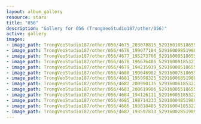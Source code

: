 ```yaml
---
layout: album_gallery
resource: stars
title: "056"
description: "Gallery for 056 (TrongVeoStudio187/other/056)"
active: gallery
images:
- image_path: TrongVeoStudio187/other/056/4675_203078815_529160105186551_1463563667608133411_n.jpg
- image_path: TrongVeoStudio187/other/056/4676_199077184_529160098519885_3849814252264856334_n.jpg
- image_path: TrongVeoStudio187/other/056/4677_195273706_529160095186552_9221080790194071688_n.jpg
- image_path: TrongVeoStudio187/other/056/4678_196676486_529160091853219_4853678517656010809_n.jpg
- image_path: TrongVeoStudio187/other/056/4679_194215939_529160085186553_3064779653711056189_n.jpg
- image_path: TrongVeoStudio187/other/056/4680_199046982_529160075186554_9041941485002280844_n.jpg
- image_path: TrongVeoStudio187/other/056/4681_195998325_529160068519888_2753305033182696405_n.jpg
- image_path: TrongVeoStudio187/other/056/4682_200990135_529160061853222_6566959471338013252_n.jpg
- image_path: TrongVeoStudio187/other/056/4683_200619906_529160055186556_9041948696519233979_n.jpg
- image_path: TrongVeoStudio187/other/056/4684_194126111_529160051853223_4457912097067872332_n.jpg
- image_path: TrongVeoStudio187/other/056/4685_198714233_529160048519890_1972757333550941480_n.jpg
- image_path: TrongVeoStudio187/other/056/4686_193818405_529160041853224_3487855407975996052_n.jpg
- image_path: TrongVeoStudio187/other/056/4687_193597833_529160028519892_7175137726401684376_n.jpg
---
```

